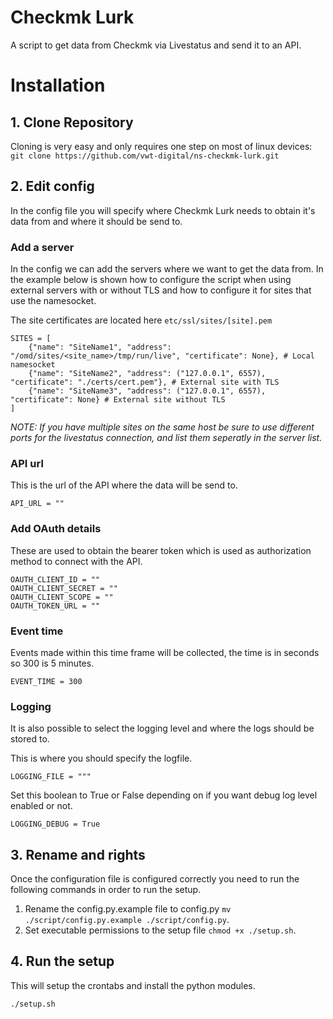 # Checkmk Lurk

A script to get data from Checkmk via Livestatus and send it to an API.

# Installation
## 1. Clone Repository 
Cloning is very easy and only requires one step on most of linux devices:
`git clone https://github.com/vwt-digital/ns-checkmk-lurk.git `  
## 2. Edit config
In the config file you will specify where Checkmk Lurk needs to obtain it's data from and where it should be send to.
### Add a server
In the config we can add the servers where we want to get the data from. In the example below is shown how to configure the script when using external servers with or without TLS and how to configure it for sites that use the namesocket.

The site certificates are located here `etc/ssl/sites/[site].pem`
```
SITES = [
    {"name": "SiteName1", "address": "/omd/sites/<site_name>/tmp/run/live", "certificate": None}, # Local namesocket
    {"name": "SiteName2", "address": ("127.0.0.1", 6557), "certificate": "./certs/cert.pem"}, # External site with TLS
    {"name": "SiteName3", "address": ("127.0.0.1", 6557), "certificate": None} # External site without TLS
]
```
*NOTE:  If you have multiple sites on the same host be sure to use different ports for the livestatus connection, and list them seperatly in the server list.*

### API url
This is the url of the API where the data will be send to.

`API_URL = ""`

### Add OAuth details
These are used to obtain the bearer token which is used as authorization method to connect with the API.

    OAUTH_CLIENT_ID = ""  
    OAUTH_CLIENT_SECRET = ""  
    OAUTH_CLIENT_SCOPE = ""  
    OAUTH_TOKEN_URL = ""

### Event time
Events made within this time frame will be collected, the time is in seconds so 300 is 5 minutes.

`EVENT_TIME = 300` 

### Logging
It is also possible to select the logging level and where the logs should be stored to.

This is where you should specify the logfile. 

`LOGGING_FILE = """`

Set this boolean to True or False depending on if you want debug log level enabled or not.

`LOGGING_DEBUG = True`



## 3. Rename and rights
Once the configuration file is configured correctly you need to run the following commands in order to run the setup.

1. Rename the config.py.example file to config.py `mv ./script/config.py.example ./script/config.py`.
2. Set executable permissions to the setup file `chmod +x ./setup.sh`.

## 4. Run the setup
This will setup the crontabs and install the python modules.

`./setup.sh`
